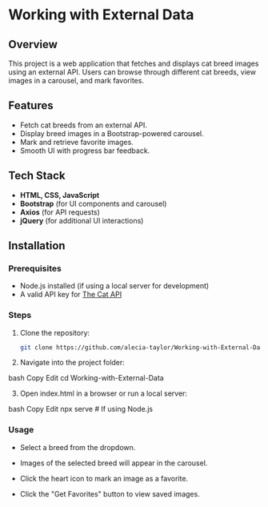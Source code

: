# Working with External Data

## Overview
This project is a web application that fetches and displays cat breed images using an external API. Users can browse through different cat breeds, view images in a carousel, and mark favorites.

## Features
- Fetch cat breeds from an external API.
- Display breed images in a Bootstrap-powered carousel.
- Mark and retrieve favorite images.
- Smooth UI with progress bar feedback.

## Tech Stack
- **HTML, CSS, JavaScript**
- **Bootstrap** (for UI components and carousel)
- **Axios** (for API requests)
- **jQuery** (for additional UI interactions)

## Installation
### Prerequisites
- Node.js installed (if using a local server for development)
- A valid API key for [The Cat API](https://thecatapi.com/)

### Steps
1. Clone the repository:
   ```bash
   git clone https://github.com/alecia-taylor/Working-with-External-Data.git

2. Navigate into the project folder:

bash
Copy
Edit
cd Working-with-External-Data

3. Open index.html in a browser or run a local server:

bash
Copy
Edit
npx serve  # If using Node.js
### Usage
- Select a breed from the dropdown.

- Images of the selected breed will appear in the carousel.

- Click the heart icon to mark an image as a favorite.

- Click the "Get Favorites" button to view saved images.

